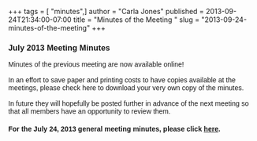 +++
tags = [ "minutes",]
author = "Carla Jones"
published = 2013-09-24T21:34:00-07:00
title = "Minutes of the Meeting "
slug = "2013-09-24-minutes-of-the-meeting"
+++
### <span style="font-family: Verdana, sans-serif;">July 2013 Meeting Minutes</span>

  
<span style="font-family: Verdana, sans-serif;">Minutes of the previous
meeting are now available online!</span>  
<span style="font-family: Verdana, sans-serif;">  
</span><span style="font-family: Verdana, sans-serif;">In an effort to
save paper and printing costs to have copies available at the meetings,
please check here to download your very own copy of the
minutes. </span>  
<span style="font-family: Verdana, sans-serif;">  
</span><span style="font-family: Verdana, sans-serif;">In future they
will hopefully be posted further in advance of the next meeting so that
all members have an opportunity to review them.</span>  

#### <span style="font-family: Verdana, sans-serif;">For the July 24, 2013 general meeting minutes, please click <span id="goog_304278691"></span>[here](https://docs.google.com/file/d/0B6PS_PNOrbNDZzlyNmo4dGh6eDQ/edit?usp=sharing)<span id="goog_304278692"></span>.</span>
